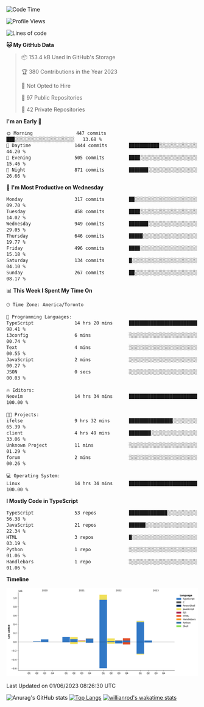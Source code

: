 <!--START_SECTION:waka-->
![Code Time](http://img.shields.io/badge/Code%20Time-361%20hrs%201%20min-blue)

![Profile Views](http://img.shields.io/badge/Profile%20Views-3-blue)

![Lines of code](https://img.shields.io/badge/From%20Hello%20World%20I%27ve%20Written-2.2%20million%20lines%20of%20code-blue)

**🐱 My GitHub Data** 

> 📦 153.4 kB Used in GitHub's Storage 
 > 
> 🏆 380 Contributions in the Year 2023
 > 
> 🚫 Not Opted to Hire
 > 
> 📜 97 Public Repositories 
 > 
> 🔑 42 Private Repositories 
 > 
**I'm an Early 🐤** 

```text
🌞 Morning                447 commits         ███░░░░░░░░░░░░░░░░░░░░░░   13.68 % 
🌆 Daytime                1444 commits        ███████████░░░░░░░░░░░░░░   44.20 % 
🌃 Evening                505 commits         ████░░░░░░░░░░░░░░░░░░░░░   15.46 % 
🌙 Night                  871 commits         ███████░░░░░░░░░░░░░░░░░░   26.66 % 
```
📅 **I'm Most Productive on Wednesday** 

```text
Monday                   317 commits         ██░░░░░░░░░░░░░░░░░░░░░░░   09.70 % 
Tuesday                  458 commits         ████░░░░░░░░░░░░░░░░░░░░░   14.02 % 
Wednesday                949 commits         ███████░░░░░░░░░░░░░░░░░░   29.05 % 
Thursday                 646 commits         █████░░░░░░░░░░░░░░░░░░░░   19.77 % 
Friday                   496 commits         ████░░░░░░░░░░░░░░░░░░░░░   15.18 % 
Saturday                 134 commits         █░░░░░░░░░░░░░░░░░░░░░░░░   04.10 % 
Sunday                   267 commits         ██░░░░░░░░░░░░░░░░░░░░░░░   08.17 % 
```


📊 **This Week I Spent My Time On** 

```text
🕑︎ Time Zone: America/Toronto

💬 Programming Languages: 
TypeScript               14 hrs 20 mins      █████████████████████████   98.41 % 
i3config                 6 mins              ░░░░░░░░░░░░░░░░░░░░░░░░░   00.74 % 
Text                     4 mins              ░░░░░░░░░░░░░░░░░░░░░░░░░   00.55 % 
JavaScript               2 mins              ░░░░░░░░░░░░░░░░░░░░░░░░░   00.27 % 
JSON                     0 secs              ░░░░░░░░░░░░░░░░░░░░░░░░░   00.03 % 

🔥 Editors: 
Neovim                   14 hrs 34 mins      █████████████████████████   100.00 % 

🐱‍💻 Projects: 
ifelse                   9 hrs 32 mins       ████████████████░░░░░░░░░   65.39 % 
client                   4 hrs 49 mins       ████████░░░░░░░░░░░░░░░░░   33.06 % 
Unknown Project          11 mins             ░░░░░░░░░░░░░░░░░░░░░░░░░   01.29 % 
forum                    2 mins              ░░░░░░░░░░░░░░░░░░░░░░░░░   00.26 % 

💻 Operating System: 
Linux                    14 hrs 34 mins      █████████████████████████   100.00 % 
```

**I Mostly Code in TypeScript** 

```text
TypeScript               53 repos            ██████████████░░░░░░░░░░░   56.38 % 
JavaScript               21 repos            ██████░░░░░░░░░░░░░░░░░░░   22.34 % 
HTML                     3 repos             █░░░░░░░░░░░░░░░░░░░░░░░░   03.19 % 
Python                   1 repo              ░░░░░░░░░░░░░░░░░░░░░░░░░   01.06 % 
Handlebars               1 repo              ░░░░░░░░░░░░░░░░░░░░░░░░░   01.06 % 
```



**Timeline**

![Lines of Code chart](https://raw.githubusercontent.com/wise-introvert/wise-introvert/master/assets/bar_graph.png)


 Last Updated on 01/06/2023 08:26:30 UTC
<!--END_SECTION:waka-->

![Anurag's GitHub stats](https://github-readme-stats.vercel.app/api?username=wise-introvert&count_private=true&show_icons=true)
[![Top Langs](https://github-readme-stats.vercel.app/api/top-langs/?username=wise-introvert&langs_count=10)](https://github.com/anuraghazra/github-readme-stats)
[![willianrod's wakatime stats](https://github-readme-stats.vercel.app/api/wakatime?username=wiseintrovert)](https://github.com/anuraghazra/github-readme-stats)
